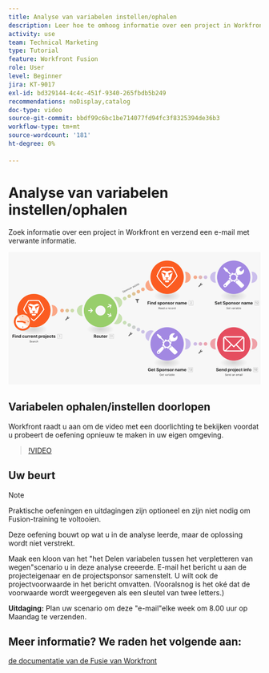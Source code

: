 ```yaml
---
title: Analyse van variabelen instellen/ophalen
description: Leer hoe te omhoog informatie over een project in Workfront te zoeken en een e-mail met verwante informatie in  [!DNL Adobe Workfront Fusion] te verzenden.
activity: use
team: Technical Marketing
type: Tutorial
feature: Workfront Fusion
role: User
level: Beginner
jira: KT-9017
exl-id: bd329144-4c4c-451f-9340-265fbdb5b249
recommendations: noDisplay,catalog
doc-type: video
source-git-commit: bbdf99c6bc1be714077fd94fc3f8325394de36b3
workflow-type: tm+mt
source-wordcount: '181'
ht-degree: 0%

---
```


# Analyse van variabelen instellen/ophalen

Zoek informatie over een project in Workfront en verzend een e-mail met verwante informatie.

![ een beeld van het scenario van de Fusie ](assets/universal-connectors-and-routing-8.png)

## Variabelen ophalen/instellen doorlopen

Workfront raadt u aan om de video met een doorlichting te bekijken voordat u probeert de oefening opnieuw te maken in uw eigen omgeving.

>[!VIDEO](https://video.tv.adobe.com/v/335276/?quality=12&learn=on&enablevpops=1)


## Uw beurt

>[!NOTE]
>
>Praktische oefeningen en uitdagingen zijn optioneel en zijn niet nodig om Fusion-training te voltooien.

Deze oefening bouwt op wat u in de analyse leerde, maar de oplossing wordt niet verstrekt.

Maak een kloon van het &quot;het Delen variabelen tussen het verpletteren van wegen&quot;scenario u in deze analyse creeerde. E-mail het bericht u aan de projecteigenaar en de projectsponsor samenstelt. U wilt ook de projectvoorwaarde in het bericht omvatten. (Vooralsnog is het oké dat de voorwaarde wordt weergegeven als een sleutel van twee letters.)

**Uitdaging:** Plan uw scenario om deze &quot;e-mail&quot;elke week om 8.00 uur op Maandag te verzenden.

## Meer informatie? We raden het volgende aan:

[ de documentatie van de Fusie van Workfront ](https://experienceleague.adobe.com/en/docs/workfront-fusion/using/get-started-with-fusion/understand-workfront-fusion/workfront-fusion-overview)
